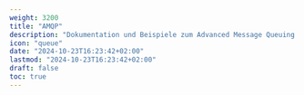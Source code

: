 ```yaml
---
weight: 3200
title: "AMQP"
description: "Dokumentation und Beispiele zum Advanced Message Queuing Protocol"
icon: "queue"
date: "2024-10-23T16:23:42+02:00"
lastmod: "2024-10-23T16:23:42+02:00"
draft: false
toc: true
---
```

